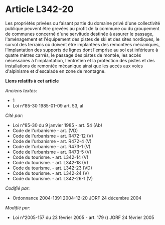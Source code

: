 # Article L342-20

Les propriétés privées ou faisant partie du domaine privé d'une collectivité publique peuvent être grevées au profit de la
commune ou du groupement de communes concerné d'une servitude destinée à assurer le passage, l'aménagement et l'équipement
des pistes de ski et des sites nordiques, le survol des terrains où doivent être implantées des remontées mécaniques,
l'implantation des supports de lignes dont l'emprise au sol est inférieure à quatre mètres carrés, le passage des pistes de
montée, les accès nécessaires à l'implantation, l'entretien et la protection des pistes et des installations de remontée
mécanique ainsi que les accès aux voies d'alpinisme et d'escalade en zone de montagne.

**Liens relatifs à cet article**

_Anciens textes_:

  - 1
  - Loi n°85-30 1985-01-09 art. 53, al

_Cité par_:

  - Loi n°85-30 du 9 janvier 1985 - art. 54 (Ab)
  - Code de l'urbanisme - art. (VD)
  - Code de l'urbanisme - art. R472-12 (V)
  - Code de l'urbanisme - art. R472-4 (V)
  - Code de l'urbanisme - art. R473-1 (V)
  - Code de l'urbanisme - art. R473-5 (V)
  - Code du tourisme. - art. L342-14 (V)
  - Code du tourisme. - art. L342-18 (V)
  - Code du tourisme. - art. L342-23 (VD)
  - Code du tourisme. - art. L342-24 (V)
  - Code du tourisme. - art. L342-26-1 (V)

_Codifié par_:

  - Ordonnance 2004-1391 2004-12-20 JORF 24 décembre 2004

_Modifié par_:

  - Loi n°2005-157 du 23 février 2005 - art. 179 () JORF 24 février 2005
